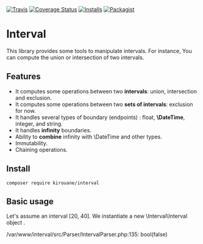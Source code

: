 [![Travis](https://img.shields.io/travis/Kirouane/interval/master.svg)](http://travis-ci.org/Kirouane/interval)
[![Coverage Status](https://coveralls.io/repos/github/Kirouane/interval/badge.svg)](https://coveralls.io/github/Kirouane/interval)
[![Installs](https://img.shields.io/packagist/dt/Kirouane/interval.svg)](https://packagist.org/packages/Kirouane/interval/stats)
[![Packagist](https://img.shields.io/packagist/v/Kirouane/interval.svg)](https://packagist.org/packages/Kirouane/interval)

Interval
======

This library provides some tools to manipulate intervals. For instance, You can compute the union or intersection of two intervals.

Features
------

* It computes some operations between two **intervals**: union, intersection and exclusion.
* It computes some operations between two **sets of intervals**: exclusion for now.
* It handles several types of boundary (endpoints) : float, **\DateTime**, integer, and string. 
* It handles **infinity** boundaries.
* Ability to **combine** infinity with \DateTime and other types.
* Immutability.
* Chaining operations.

Install
------

`composer require kirouane/interval`


Basic usage
---------

Let's assume an interval [20, 40].
We instantiate a new \Interval\Interval object .

/var/www/interval/src/Parser/IntervalParser.php:135:
bool(false)
